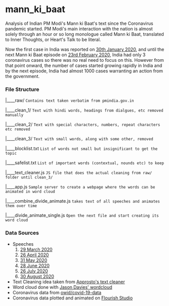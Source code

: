 # mann_ki_baat

Analysis of Indian PM Modi's Mann ki Baat's text since the Coronavirus pandemic started.
PM Modi's main interaction with the nation is almost solely through an hour or so long monologue called Mann ki Baat, translated to Inner Thoughts, or Heart's Talk to be literal. 

Now the first case in India was reported on [30th January 2020](https://www.cnbc.com/2020/01/30/india-confirms-first-case-of-the-coronavirus.html),  and until the next Mann ki Baat episode on [23rd February 2020](https://www.pmindia.gov.in/en/news_updates/pms-address-in-the-9th-episode-of-mann-ki-baat-2-0/), India had only 3 coronavirus cases so there was no real need to focus on this. However from that point onward, the number of cases started growing rapidly in India and by the next episode, India had almost 1000 cases warranting an action from the government.

### File Structure


|____raw/  `Contains text taken verbatim from pmindia.gov.in`

|____clean_1/ `Text with hindi words, headings from dialgues, etc removed manually`

|____clean_2/ `Text with special characters, numbers, repeat characters etc removed`

|____clean_3/ `Text with small words, along with some other, removed`

|____blocklist.txt `List of words not small but insignificant to get the topic`

|____safelist.txt `List of important words (contextual, nounds etc) to keep`

|____text_cleaner.js `JS file that does the actual cleaning from raw/ folder until clean_3/`

|____app.js `Sample server to create a webpage where the words can be animated in word cloud`

|____combine_divide_animate.js `takes text of all speeches and animates them over time`

|____divide_animate_single.js `Open the next file and start creating its word cloud`



### Data Sources

* Speeches
	1. [29 March 2020](https://www.pmindia.gov.in/en/news_updates/pms-address-in-the-10th-episode-of-mann-ki-baat-2-0/)
	2. [26 April 2020](https://www.pmindia.gov.in/en/news_updates/pms-address-in-the-11th-episode-of-mann-ki-baat-2-0/)
	3. [31 May 2020](https://www.pmindia.gov.in/en/news_updates/pms-address-in-the-12th-episode-of-mann-ki-baat-2-0/)
	4. [28 June 2020](https://www.pmindia.gov.in/en/news_updates/pms-address-in-the-13th-episode-of-mann-ki-baat-2-0/)
	5. [26 July 2020](https://www.pmindia.gov.in/en/news_updates/pms-address-in-the-14th-episode-of-mann-ki-baat-2-0/)
	6. [30 August 2020](https://www.pmindia.gov.in/en/news_updates/pms-address-in-the-15th-episode-of-mann-ki-baat-2-0/)
* Text Cleaning idea taken from [Approsto's text cleaner](https://approsto.com/text-cleaner)
* Word cloud done with [Jason Davies' wordcloud](https://www.jasondavies.com/wordcloud)
* Coronavirus data from [owid/covid-19-data](https://github.com/owid/covid-19-data)
* Coronavirus data plotted and animated on [Flourish Studio](https://app.flourish.studio/visualisation/3633810/)

